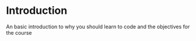 # Introduction

An basic introduction to why you should learn to code and the objectives for the course